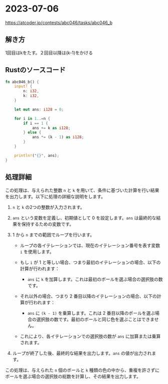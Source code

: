 # 2023-07-06
https://atcoder.jp/contests/abc046/tasks/abc046_b

## 解き方
1回目はkをたす。２回目以降は(k-1)をかける

## Rustのソースコード
```rs
fn abc046_b() {
    input! {
        n: i32,
        k: i32,
    }

    let mut ans: i128 = 0;

    for i in 1..=n {
        if i == 1 {
            ans += k as i128;
        } else {
            ans *= (k - 1) as i128;
        }
    }

    println!("{}", ans);
}
```

## 処理詳細
この処理は、与えられた整数 `n` と `k` を用いて、条件に基づいた計算を行い結果を出力します。以下に処理の詳細な説明をします。

1. `n` と `k` の2つの整数が入力されます。

2. `ans` という変数を定義し、初期値として 0 を設定します。`ans` は最終的な結果を保持するための変数です。

3. 1 から `n` までの範囲でループを行います。

   - ループの各イテレーションでは、現在のイテレーション番号を表す変数 `i` を使用します。
   
   - もし `i` が 1 と等しい場合、つまり最初のイテレーションの場合、以下の計算が行われます：
     - `ans` に `k` を加算します。これは最初のボールを選ぶ場合の選択肢の数です。
   
   - それ以外の場合、つまり 2 番目以降のイテレーションの場合、以下の計算が行われます：
     - `ans` に `(k - 1)` を乗算します。これは 2 番目以降のボールを選ぶ場合の選択肢の数です。最初のボールと同じ色を選ぶことはできません。
   
   - これにより、各イテレーションでの選択肢の数が `ans` に加算または乗算されます。

4. ループが終了した後、最終的な結果を出力します。`ans` の値が出力されます。

この処理は、与えられた `n` 個のボールと `k` 種類の色の中から、重複を許さずにボールを選ぶ場合の選択肢の総数を計算し、その結果を出力します。